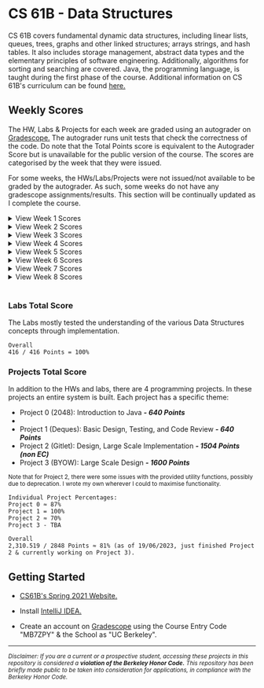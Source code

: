 # CS 61B - Data Structures
CS 61B covers fundamental dynamic data structures, including linear lists, queues, trees, graphs and other linked structures; arrays strings, and hash tables. It also includes storage management, abstract data types and the elementary principles of software engineering. Additionally, algorithms for sorting and searching are covered. Java, the programming language, is taught during the first phase of the course. Additional information on CS 61B's curriculum can be found [here.](https://www2.eecs.berkeley.edu/Courses/CS61B/)

## Weekly Scores
The HW, Labs & Projects for each week are graded using an autograder on [Gradescope.](https://www.gradescope.com/) The autograder runs unit tests that check the correctness of the code. Do note that the Total Points score is equivalent to the Autograder Score but is unavailable for the public version of the course. The scores are categorised by the week that they were issued. 

For some weeks, the HWs/Labs/Projects were not issued/not available to be graded by the autograder. As such, some weeks do not have any gradescope assignments/results. This section will be continually updated as I complete the course.

<details>
<summary>View Week 1 Scores</summary>
<img src="https://user-images.githubusercontent.com/119602009/233248793-9b985736-6e3d-4154-89fd-2404b3f29e11.png"> </img>
</details>

<details>
<summary>View Week 2 Scores</summary>
<img src="https://user-images.githubusercontent.com/119602009/234453214-dc66248a-4ac6-48a5-a0cf-88c19a92a884.png"> </img>
</details>

<details>
<summary>View Week 3 Scores</summary>
<img src="https://user-images.githubusercontent.com/119602009/236735913-deec4b6c-c2d0-4bc6-b3a6-b55bbb04a81d.png"> </img>
</details>

<details>
<summary>View Week 4 Scores</summary>
<img src="https://user-images.githubusercontent.com/119602009/236735919-d8cf5ae3-3700-43d3-b3b7-fa8663c8d8f7.png"> </img>
</details>

<details>
<summary>View Week 5 Scores</summary>
<img src="https://github.com/omcodedthis/CS61B/assets/119602009/837e5769-9a8d-4fd8-88b2-2f28f32c66f1"> </img>
</details>

<details>
<summary>View Week 6 Scores</summary>
<img src="https://github.com/omcodedthis/CS61B/assets/119602009/4f873a85-83c2-402a-b880-2c9649a7df9f"> </img>
</details>

<details>
<summary>View Week 7 Scores</summary>
<img src="https://github.com/omcodedthis/CS61B/assets/119602009/5eeaa436-fb49-4bc6-9289-7cf8eafdd0e8"> </img>
</details>

<details>
<summary>View Week 8 Scores</summary>
<img src="https://github.com/omcodedthis/CS61B/assets/119602009/c42e6def-0d2a-4256-bb8c-d7ec4710d3c7"> </img>
</details>

<br>

### Labs Total Score
The Labs mostly tested the understanding of the various Data Structures concepts through implementation.
```
Overall
416 / 416 Points = 100%
```

### Projects Total Score
In addition to the HWs and labs, there are 4 programming projects. In these projects an entire system is built. Each project has a specific theme:

* Project 0 (2048): Introduction to Java  ***- 640 Points***
* <br>
* Project 1 (Deques): Basic Design, Testing, and Code Review  ***- 640 Points***
* Project 2 (Gitlet): Design, Large Scale Implementation  ***- 1504 Points (non EC)***
* Project 3 (BYOW): Large Scale Design  ***- 1600 Points***

<sub> Note that for Project 2, there were some issues with the provided utility functions, possibly due to deprecation. I wrote my own wherever I could to maximise functionality. </sub>
```
Individual Project Percentages:
Project 0 ≈ 87%
Project 1 = 100%
Project 2 ≈ 70%
Project 3 - TBA

Overall
2,310.519 / 2848 Points ≈ 81% (as of 19/06/2023, just finished Project 2 & currently working on Project 3).
```


## Getting Started

* [CS61B's Spring 2021 Website.](https://sp21.datastructur.es/)

* Install [IntelliJ IDEA.](https://www.jetbrains.com/idea/)

* Create an account on [Gradescope](https://www.gradescope.com/) using the Course Entry Code "MB7ZPY" & the School as "UC Berkeley".
-----------------------------------------------------------------------------------------------------------------------------------------------------------------------
<sub>*Disclaimer: If you are a current or a prospective student, accessing these projects in this repository is considered a ***violation of the Berkeley Honor Code.*** This repository has been briefly made public to be taken into consideration for applications, in compliance with the Berkeley Honor Code.*<sub/>
